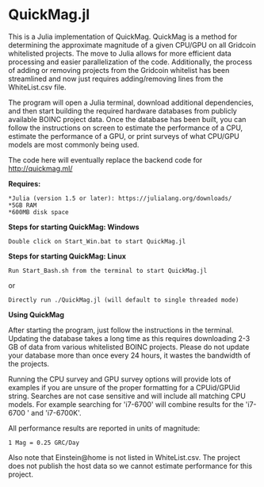 # QuickMag.jl
This is a Julia implementation of QuickMag. QuickMag is a method for determining the approximate magnitude of a given CPU/GPU on all Gridcoin whitelisted projects. The move to Julia allows for more efficient data processing and easier parallelization of the code. Additionally, the process of adding or removing projects from the Gridcoin whitelist has been streamlined and now just requires adding/removing lines from the WhiteList.csv file.

The program will open a Julia terminal, download additional dependencies, and then start building the required hardware databases from publicly available BOINC project data. Once the database has been built, you can follow the instructions on screen to estimate the performance of a CPU, estimate the performance of a GPU, or print surveys of what CPU/GPU models are most commonly being used. 

The code here will eventually replace the backend code for http://quickmag.ml/

**Requires:**

    *Julia (version 1.5 or later): https://julialang.org/downloads/ 
    *5GB RAM
    *600MB disk space


**Steps for starting QuickMag: Windows**

    Double click on Start_Win.bat to start QuickMag.jl

**Steps for starting QuickMag: Linux**

    Run Start_Bash.sh from the terminal to start QuickMag.jl
or

    Directly run ./QuickMag.jl (will default to single threaded mode)

**Using QuickMag**

After starting the program, just follow the instructions in the terminal. Updating the database takes a long time as this requires downloading 2-3 GB of data from various whitelisted BOINC projects. Please do not update your database more than once every 24 hours, it wastes the bandwidth of the projects.

Running the CPU survey and GPU survey options will provide lots of examples if you are unsure of the proper formatting for a CPUid/GPUid string. Searches are not case sensitive and will include all matching CPU models. For example searching for 'i7-6700' will combine results for the 'i7-6700 ' and 'i7-6700K'.

All performance results are reported in units of magnitude:

    1 Mag = 0.25 GRC/Day
    
Also note that Einstein@home is not listed in WhiteList.csv. The project does not publish the host data so we cannot estimate performance for this project.


    
